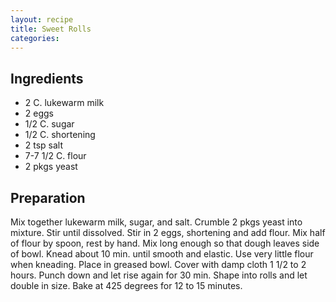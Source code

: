 ```yaml
---
layout: recipe
title: Sweet Rolls
categories:
---
```


## Ingredients

- 2 C. lukewarm milk
- 2 eggs
- 1/2 C. sugar
- 1/2 C. shortening
- 2 tsp salt
- 7-7 1/2 C. flour
- 2 pkgs yeast

## Preparation

Mix together lukewarm milk, sugar, and salt.  Crumble 2 pkgs yeast into mixture.  Stir until dissolved.  Stir in 2 eggs, shortening and add flour.  Mix half of flour by spoon, rest by hand.  Mix long enough so that dough leaves side of bowl.  Knead about 10 min. until smooth and elastic.   Use very little flour when kneading.  Place in greased bowl.  Cover with damp cloth 1 1/2 to 2 hours.  Punch down and let rise again for 30 min.  Shape into rolls and let double in size.  Bake at 425 degrees for 12 to 15 minutes.